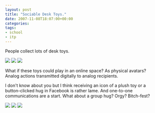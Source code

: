 ```yaml
---
layout: post
title: "Sociable Desk Toys."
date: 2007-11-08T18:07:00+00:00
categories:
tags:
- school
- itp
---
```

People collect lots of desk toys.

<img src="http://farm1.static.flickr.com/166/337632294_51cc93d857_m.jpg" />
<img src="http://farm1.static.flickr.com/9/14089487_76cb7a7f99_m.jpg" />
<img src="http://farm2.static.flickr.com/1343/1361693579_2bcd0570a9_m.jpg" />

What if these toys could play in an online space? As physical avatars? Analog actions transmitted digitally to analog recipients.

I don't know about you but I think receiving an icon of a plush toy or a button-clicked hug in Facebook is rather lame. And one-to-one communications are a start. What about a group hug? Orgy? Bitch-fest?

<img src="http://blogs.nyu.edu/blogs/as860/iameat/2007/11/08/facebook1.png" />
<img src="http://blogs.nyu.edu/blogs/as860/iameat/2007/11/08/facebook2.png" />
<img src="http://blogs.nyu.edu/blogs/as860/iameat/2007/11/08/facebook3.png" />
